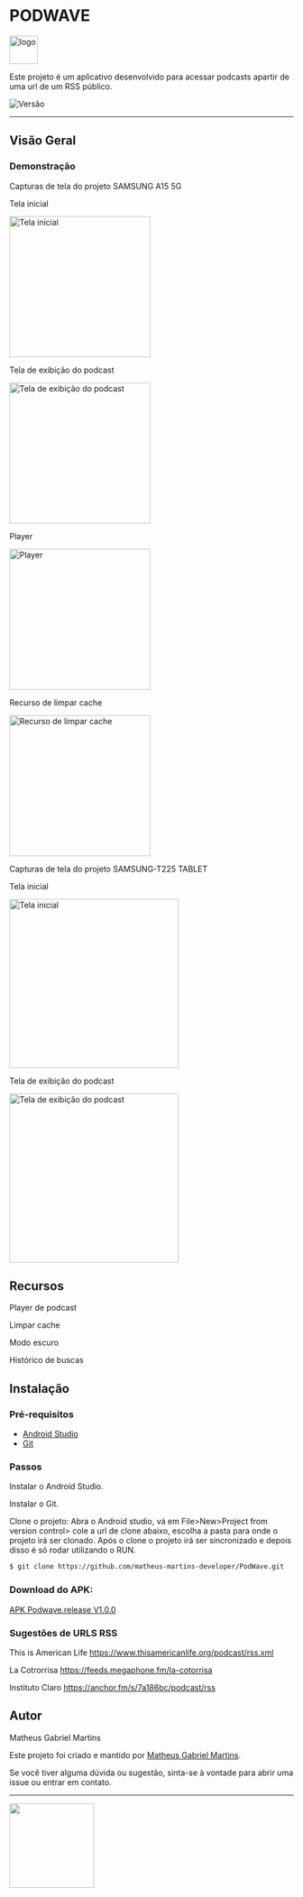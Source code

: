 # PODWAVE
<p align="start"> <img src="https://github.com/matheus-martins-developer/PodWave/blob/0467f9c7392af4cef2564af95d63e00ca532a123/app/src/main/res/mipmap-xxxhdpi/ic_launcher.webp" alt="logo" width="50"/> </p>

Este projeto é um aplicativo desenvolvido para acessar podcasts apartir de uma url de um RSS público. 

<p>
  <img src="https://img.shields.io/badge/Versão-1.0.2-blue" alt="Versão" />
</p>

---

## Visão Geral

### Demonstração
Capturas de tela do projeto SAMSUNG A15 5G


Tela inicial

<img src="https://github.com/matheus-martins-developer/PodWave/blob/0a03200b8dc8254a6954c278b097d75eb378e888/app/src/main/res/pictures/screen_main.jpg" alt="Tela inicial" width="250"/>

Tela de exibição do podcast

<img src="https://github.com/matheus-martins-developer/PodWave/blob/0a03200b8dc8254a6954c278b097d75eb378e888/app/src/main/res/pictures/screen_podcast_activity.jpg" alt="Tela de exibição do podcast" width="250"/>

Player

<img src="https://github.com/matheus-martins-developer/PodWave/blob/0a03200b8dc8254a6954c278b097d75eb378e888/app/src/main/res/pictures/screen_player.jpg" alt="Player" width="250"/>

Recurso de limpar cache

<img src="https://github.com/matheus-martins-developer/PodWave/blob/0a03200b8dc8254a6954c278b097d75eb378e888/app/src/main/res/pictures/screen_clear_cash.jpg" alt="Recurso de limpar cache" width="250"/>

Capturas de tela do projeto SAMSUNG-T225 TABLET

Tela inicial

<img src="https://github.com/matheus-martins-developer/PodWave/blob/dc4bfd51537c6671d8cb05602f56298421004686/app/src/main/res/pictures/screen_main_tablet.jpg" alt="Tela inicial" width="300"/>

Tela de exibição do podcast

<img src="https://github.com/matheus-martins-developer/PodWave/blob/dc4bfd51537c6671d8cb05602f56298421004686/app/src/main/res/pictures/screen_podcast_tablet.jpg" alt="Tela de exibição do podcast" width="300"/>




## Recursos

Player de podcast

Limpar cache

Modo escuro

Histórico de buscas

## Instalação

### Pré-requisitos
- [Android Studio](https://redirector.gvt1.com/edgedl/android/studio/install/2024.2.1.11/android-studio-2024.2.1.11-windows.exe)
- [Git](https://git-scm.com/)

### Passos

Instalar o Android Studio.

Instalar o Git.

Clone o projeto:
Abra o Android studio, vá em File>New>Project from version control> cole a url de clone abaixo, escolha a pasta para onde o projeto irá ser clonado.
Após o clone o projeto irá ser sincronizado e depois disso é só rodar utilizando o RUN.

```bash
$ git clone https://github.com/matheus-martins-developer/PodWave.git
```
### Download do APK:

[APK Podwave.release V1.0.0](https://github.com/matheus-martins-developer/PodWave/blob/0e9fde7c693cf677fa1e459216661df2c4494391/app/release/app-release.apk)

### Sugestões de URLS RSS

This is American 
Life https://www.thisamericanlife.org/podcast/rss.xml

La Cotrorrisa 
https://feeds.megaphone.fm/la-cotorrisa

Instituto Claro
https://anchor.fm/s/7a186bc/podcast/rss



## Autor

Matheus Gabriel Martins

Este projeto foi criado e mantido por [Matheus Gabriel Martins](https://github.com/matheus-martins-developer).

Se você tiver alguma dúvida ou sugestão, sinta-se à vontade para abrir uma issue ou entrar em contato.

---

<a href="https://github.com/matheus-martins-developer">
  <img src="https://avatars.githubusercontent.com/u/106721349?v=4" width="150" height="150" />
</a>
